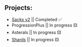## Projects:
- [Sacks v2](https://github.com/qkafae/sacks) || Completed ✅
- ProgressionPlus || In progress 🟨
- Asterals || In progress 🟨
- [Shards](https://github.com/qkafae/shards) || In progress 🟨
